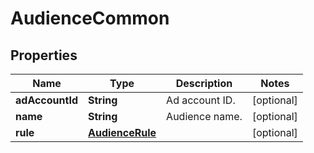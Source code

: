 

# AudienceCommon


## Properties

| Name | Type | Description | Notes |
|------------ | ------------- | ------------- | -------------|
|**adAccountId** | **String** | Ad account ID. |  [optional] |
|**name** | **String** | Audience name. |  [optional] |
|**rule** | [**AudienceRule**](AudienceRule.md) |  |  [optional] |



